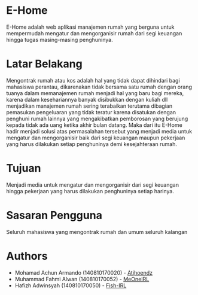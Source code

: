 # E-Home

E-Home adalah web aplikasi manajemen rumah yang berguna untuk mempermudah mengatur dan mengorganisir rumah dari segi keuangan hingga tugas masing-masing penghuninya.

# Latar Belakang

Mengontrak rumah atau kos adalah hal yang tidak dapat dihindari bagi mahasiswa perantau, dikarenakan tidak bersama satu rumah dengan orang tuanya dalam memanajemen rumah menjadi hal yang baru bagi mereka, karena dalam kesehariannya banyak disibukkan dengan kuliah dll menjadikan manajemen rumah sering terabaikan terutama dibagian pemasukan pengeluaran yang tidak teratur karena disatukan dengan penghuni rumah lainnya yang mengakibatkan pemborosan yang berujung kepada tidak ada uang ketika akhir bulan datang. Maka dari itu E-Home hadir menjadi solusi atas permasalahan tersebut yang menjadi media untuk mengatur dan mengorganisir baik dari segi keuangan maupun pekerjaan yang harus dilakukan setiap penghuninya demi kesejahteraan rumah.

# Tujuan

Menjadi media untuk mengatur dan mengorganisir dari segi keuangan hingga pekerjaan yang harus dilakukan penghuninya setiap harinya.

# Sasaran Pengguna

Seluruh mahasiswa yang mengontrak rumah dan umum seluruh kalangan

# Authors

- Mohamad Achun Armando (140810170020) - [Atjhoendz](https://github.com/atjhoendz)
- Muhammad Fahmi Alwan (140810170052) - [MeOneIRL](https://github.com/meoneirl)
- Hafizh Adwinsyah (140810170050) - [Fish-IRL](https://github.com/fish-irl)
